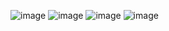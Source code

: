 ![image](https://github.com/user-attachments/assets/b84f3446-a946-421a-95fe-11a5e8d40cf2)
![image](https://github.com/user-attachments/assets/346496c6-675d-4d1a-a1e7-010cfaa13874)
![image](https://github.com/user-attachments/assets/b08f7cd6-7bfe-45ab-a04d-17044e2fc5b4)
![image](https://github.com/user-attachments/assets/f97021a4-b012-4274-8017-67c05ad9af5d)
